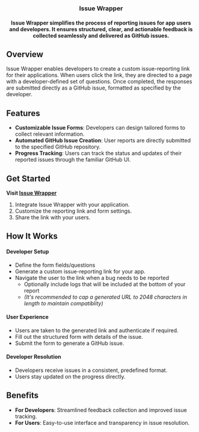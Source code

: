 <div align="center">
  <h3>Issue Wrapper</h3>
  <h4>Issue Wrapper simplifies the process of reporting issues for app users and developers. It ensures structured, clear, and actionable feedback is collected seamlessly and delivered as GitHub issues.</h4>
</div>

## Overview

Issue Wrapper enables developers to create a custom issue-reporting link for their applications. When users click the link, they are directed to a page with a developer-defined set of questions. Once completed, the responses are submitted directly as a GitHub issue, formatted as specified by the developer.

## Features

- **Customizable Issue Forms**: Developers can design tailored forms to collect relevant information.
- **Automated GitHub Issue Creation**: User reports are directly submitted to the specified GitHub repository.
- **Progress Tracking**: Users can track the status and updates of their reported issues through the familiar GitHub UI.

## Get Started

**Visit [Issue Wrapper](https://issue-wrapper.netlify.app)**

1. Integrate Issue Wrapper with your application.
2. Customize the reporting link and form settings.
3. Share the link with your users.

## How It Works

#### Developer Setup
  - Define the form fields/questions
  - Generate a custom issue-reporting link for your app.
  - Navigate the user to the link when a bug needs to be reported
    - Optionally include logs that will be included at the bottom of your report
    - _(It's recommended to cap a generated URL to 2048 characters in length to maintain compatiblity)_

#### User Experience
  - Users are taken to the generated link and authenticate if required.
  - Fill out the structured form with details of the issue.
  - Submit the form to generate a GitHub issue.

#### Developer Resolution
  - Developers receive issues in a consistent, predefined format.
  - Users stay updated on the progress directly.


## Benefits

- **For Developers**: Streamlined feedback collection and improved issue tracking.
- **For Users**: Easy-to-use interface and transparency in issue resolution.
